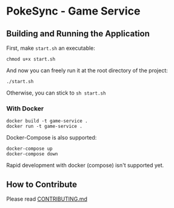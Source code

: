 # PokeSync - Game Service

## Building and Running the Application

First, make `start.sh` an executable:

```
chmod u+x start.sh
```

And now you can freely run it at the root directory of the project:

```
./start.sh
```

Otherwise, you can stick to `sh start.sh`

### With Docker

```
docker build -t game-service .
docker run -t game-service .
```

Docker-Compose is also supported:

```
docker-compose up
docker-compose down
```

Rapid development with docker (compose) isn't supported yet.

## How to Contribute

Please read [CONTRIBUTING.md](https://gitlab.com/pokesync/game-service/blob/master/CONTRIBUTING.md)